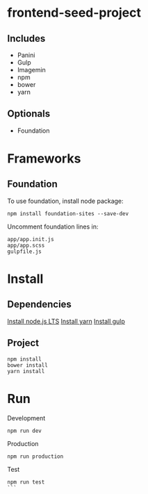 # frontend-seed-project

## Includes

* Panini
* Gulp
* Imagemin
* npm
* bower
* yarn

## Optionals

* Foundation

# Frameworks

## Foundation
To use foundation, install node package:
```
npm install foundation-sites --save-dev
```

Uncomment foundation lines in:
```
app/app.init.js
app/app.scss
gulpfile.js
```

# Install

## Dependencies

[Install node.js LTS](https://nodejs.org/en/)
[Install yarn](https://yarnpkg.com/en/docs/install)
[Install gulp](https://gulpjs.com/)

## Project

```
npm install
bower install
yarn install
```

# Run

Development
```
npm run dev
```

Production
```
npm run production
```

Test
````
npm run test
```